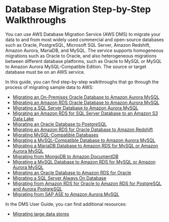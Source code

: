 # Database Migration Step\-by\-Step Walkthroughs<a name="dms-sbs-welcome"></a>

You can use AWS Database Migration Service \(AWS DMS\) to migrate your data to and from most widely used commercial and open\-source databases such as Oracle, PostgreSQL, Microsoft SQL Server, Amazon Redshift, Amazon Aurora, MariaDB, and MySQL\. The service supports homogeneous migrations such as Oracle to Oracle, and also heterogeneous migrations between different database platforms, such as Oracle to MySQL or MySQL to Amazon Aurora MySQL\-Compatible Edition\. The source or target database must be on an AWS service\.

In this guide, you can find step\-by\-step walkthroughs that go through the process of migrating sample data to AWS:
+  [Migrating an On\-Premises Oracle Database to Amazon Aurora MySQL](chap-on-premoracle2aurora.md) 
+  [Migrating an Amazon RDS Oracle Database to Amazon Aurora MySQL](chap-rdsoracle2aurora.md) 
+  [Migrating a SQL Server Database to Amazon Aurora MySQL](chap-sqlserver2aurora.md) 
+  [Migrating an Amazon RDS for SQL Server Database to an Amazon S3 Data Lake](chap-rdssqlserver2s3datalake.md) 
+  [Migrating an Oracle Database to PostgreSQL](chap-rdsoracle2postgresql.md) 
+  [Migrating an Amazon RDS for Oracle Database to Amazon Redshift](chap-rdsoracle2redshift.md) 
+  [Migrating MySQL\-Compatible Databases](chap-mysql.md) 
+  [Migrating a MySQL\-Compatible Database to Amazon Aurora MySQL](chap-mysql2aurora.md) 
+  [Migrating a MariaDB Database to Amazon RDS for MySQL or Amazon Aurora MySQL](chap-mariadb2auroramysql.md) 
+  [Migrating from MongoDB to Amazon DocumentDB](chap-mongodb2documentdb.md) 
+  [Migrating a MySQL Database to Amazon RDS for MySQL or Amazon Aurora MySQL](chap-manageddatabases.mysql2rds.md) 
+  [Migrating an Oracle Database to Amazon RDS for Oracle](chap-manageddatabases.oracle2rds.md) 
+  [Migrating a SQL Server Always On Database](chap-manageddatabases.sqlserveralwayson.md) 
+  [Migrating from Amazon RDS for Oracle to Amazon RDS for PostgreSQL and Aurora PostgreSQL](chap-oracle-postgresql.md) 
+  [Migrating from SAP ASE to Amazon Aurora MySQL](chap-sap-ase-aurora-mysql.md) 

In the DMS User Guide, you can find additional resources:
+  [Migrating large data stores](https://docs.aws.amazon.com/dms/latest/userguide/CHAP_LargeDBs.html) 